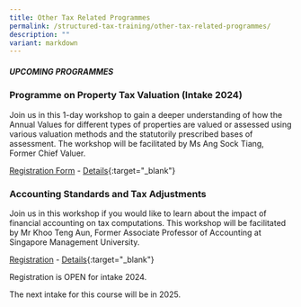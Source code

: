 ```yaml
---
title: Other Tax Related Programmes
permalink: /structured-tax-training/other-tax-related-programmes/
description: ""
variant: markdown
---
```

##### **UPCOMING PROGRAMMES**


### **Programme on Property Tax Valuation (Intake 2024)**

Join us in this 1-day workshop to gain a deeper understanding of how the Annual Values for different types of properties are valued or assessed using various valuation methods and the statutorily prescribed bases of assessment. The workshop will be facilitated by Ms Ang Sock Tiang, Former Chief Valuer.

[Registration Form](https://form.gov.sg/662dc9a4a7a8c4612ebb20b7) - [Details](/files/executive-tax-programmes/property_tax_valuation_brochure_2024_updated9May.pdf){:target="_blank"}


### **Accounting Standards and Tax Adjustments**

Join us in this workshop if you would like to learn about the impact of financial accounting on tax computations. This workshop will be facilitated by Mr Khoo Teng Aun, Former Associate Professor of Accounting at Singapore Management University.

[Registration](https://form.gov.sg/66ac7bbd64b73c332cf5e19b) - [Details](/files/accounting_std_and_tax_adj_2024.pdf){:target="_blank"}

Registration is OPEN for intake 2024.

The next intake for this course will be in 2025.